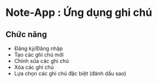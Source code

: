 # Note-App : Ứng dụng ghi chú
## Chức năng
- Đăng ký/Đăng nhập
- Tạo các ghi chú mới
- Chỉnh sửa các ghi chú
- Xóa các ghi chú
- Lựa chọn các ghi chú đặc biệt (đánh dấu sao)
